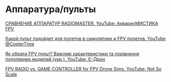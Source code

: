 # Аппаратура/пульты

[СРАВНЕНИЕ АППАРАТУР RADIOMASTER. YouTube: АквариуМИСТИКА FPV](https://www.youtube.com/watch?v=Sdf4vsK9c-0)

[Какой пульт подойдет для полетов в симуляторе и FPV полетов. YouTube @CopterTime](https://www.youtube.com/shorts/Yd0ymu8vNJc)

[Як обрати FPV пульт? Важливі характеристики та порівняння популярних моделей (укр.). YouTube: Є-Дрон](https://www.youtube.com/watch?v=qiWAyCWUw50) 

[FPV RADIO vs. GAME CONTROLLER for FPV Drone Sims. YouTube: Not So Scale](https://www.youtube.com/watch?v=8EWORSHlWZ4) 